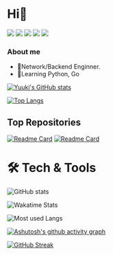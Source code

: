 # Hi👋

<!--   my-icons -->
<p align="left">
    <a href="https://github.com/yuukitakagi/yuukitakagi"><img src="https://img.shields.io/badge/status-updating-brightgreen.svg"></a>
    <a href="https://github.com/python/cpython"><img src="https://img.shields.io/badge/Python-3.10-FF1493.svg"></a>
    <a href="https://github.com/yuukitakagi/yuukitakagi/graphs/contributors"><img src="https://img.shields.io/github/contributors/yuukitakagi/yuukitakagi?color=blue"></a>
    <a href="https://github.com/yuukitakagi/yuukitakagi/stargazers"><img src="https://img.shields.io/github/stars/yuukitakagi/yuukitakagi.svg?logo=github"></a>
    <a href="https://github.com/yuukitakagi/yuukitakagi/network/members"><img src="https://img.shields.io/github/forks/yuukitakagi/yuukitakagi.svg?color=blue&logo=github"></a>
</p>

### About me

- 👋Network/Backend Enginner.
- 🌱Learning Python, Go

[![Yuuki's GitHub stats](https://github-readme-stats.vercel.app/api?username=takagiyuuki&show_icons=true&count_private=true&include_all_commits=true)](https://github.com/anuraghazra/github-readme-stats)

[![Top Langs](https://github-readme-stats.vercel.app/api/top-langs/?username=takagiyuuki&langs_count=10&layout=compact&size_weight=0.5&count_weight=0.5)](https://github.com/anuraghazra/github-readme-stats)

## Top Repositories

[![Readme Card](https://github-readme-stats.vercel.app/api/pin/?username=takagiyuuki&repo=teraterm-templates)](https://github.com/anuraghazra/github-readme-stats)
[![Readme Card](https://github-readme-stats.vercel.app/api/pin/?username=takagiyuuki&repo=bash-customized)](https://github.com/anuraghazra/github-readme-stats)


# 🛠️ Tech & Tools

![GitHub stats](https://github-readme-stats.vercel.app/api?username=takagiyuuki&theme=transparent&count_private=true&include_all_commits=true&card_width=446&show_icons=true&icon_color=2ca5e0&hide_border=false&border_color=2ca5e0&disable_animations=false&locale=en)
 
![Wakatime Stats](https://github-readme-stats.vercel.app/api/wakatime?username=takagiyuuki&theme=transparent&layout=compact&range=last_30_days&card_width=446&icon_color=2ca5e0&hide_border=false&border_color=2ca5e0&disable_animations=false&locale=en)

![Most used Langs](https://github-readme-stats.vercel.app/api/top-langs/?username=takagiyuuki&theme=transparent&layout=compact&count_private=true&langs_count=10&card_width=446&icon_color=2ca5e0&hide_border=false&border_color=2ca5e0&disable_animations=false&locale=en)

[![Ashutosh's github activity graph](https://github-readme-activity-graph.vercel.app/graph?username=takagiyuuki&theme=minimal)](https://github.com/ashutosh00710/github-readme-activity-graph)

[![GitHub Streak](https://github-readme-streak-stats.herokuapp.com?user=takagiyuuki&theme=transparent&hide_border=true&border_radius=5&card_width=500)](https://git.io/streak-stats)

